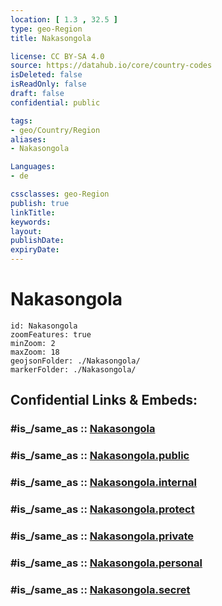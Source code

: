 ```yaml
---
location: [ 1.3 , 32.5 ] 
type: geo-Region
title: Nakasongola

license: CC BY-SA 4.0
source: https://datahub.io/core/country-codes
isDeleted: false
isReadOnly: false
draft: false
confidential: public

tags:
- geo/Country/Region
aliases:
- Nakasongola

Languages:
- de

cssclasses: geo-Region
publish: true
linkTitle: 
keywords: 
layout: 
publishDate: 
expiryDate: 
---
```


# Nakasongola

```leaflet
id: Nakasongola
zoomFeatures: true 
minZoom: 2 
maxZoom: 18
geojsonFolder: ./Nakasongola/
markerFolder: ./Nakasongola/
```


## Confidential Links & Embeds: 

### #is_/same_as :: [Nakasongola](/_Standards/Earth/Continent/Africa/Africa~Central/Uganda/regions~Uganda/Uganda~Central/Nakasongola.md) 

### #is_/same_as :: [Nakasongola.public](/_public/Earth/Continent/Africa/Africa~Central/Uganda/regions~Uganda/Uganda~Central/Nakasongola.public.md) 

### #is_/same_as :: [Nakasongola.internal](/_internal/Earth/Continent/Africa/Africa~Central/Uganda/regions~Uganda/Uganda~Central/Nakasongola.internal.md) 

### #is_/same_as :: [Nakasongola.protect](/_protect/Earth/Continent/Africa/Africa~Central/Uganda/regions~Uganda/Uganda~Central/Nakasongola.protect.md) 

### #is_/same_as :: [Nakasongola.private](/_private/Earth/Continent/Africa/Africa~Central/Uganda/regions~Uganda/Uganda~Central/Nakasongola.private.md) 

### #is_/same_as :: [Nakasongola.personal](/_personal/Earth/Continent/Africa/Africa~Central/Uganda/regions~Uganda/Uganda~Central/Nakasongola.personal.md) 

### #is_/same_as :: [Nakasongola.secret](/_secret/Earth/Continent/Africa/Africa~Central/Uganda/regions~Uganda/Uganda~Central/Nakasongola.secret.md)

